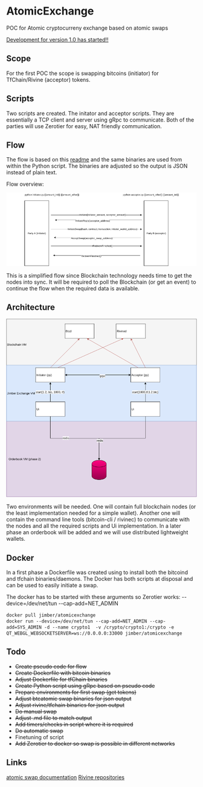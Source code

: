 # AtomicExchange
POC for Atomic cryptocurreny exchange based on atomic swaps

[Development for version 1.0 has started!!](https://github.com/rivine/AtomicExchange/blob/master/AtomicExchange.Docs/ArchitectureVersion1.md)

## Scope
For the first POC the scope is swapping bitcoins (initiator) for TfChain/Rivine (acceptor) tokens.
## Scripts
Two scripts are created. The initator and acceptor scripts. They are essentially a TCP client and server using gRpc to communicate. Both of the parties will use Zerotier for easy, NAT friendly communication.

## Flow
The flow is based on this [readme](https://github.com/rivine/rivine/blob/master/doc/atomicswap/atomicswap.md) and the same binaries are used from within the Python script. The binaries are adjusted so the output is JSON instead of plain text.

Flow overview:

![exchangeflow](AtomicExchange.Docs/exchangeflow.png)

This is a simplified flow since Blockchain technology needs time to get the nodes into sync. It will be required to poll the Blockchain (or get an event) to continue the flow when the required data is available.

## Architecture 

![architecture](AtomicExchange.Docs/architecture.png)

Two environments will be needed. One will contain full blockchain nodes (or the least implementation needed for a simple wallet). Another one will contain the command line tools (bitcoin-cli / rivinec) to communicate with the nodes and all the required scripts and Ui implementation. In a later phase an orderbook will be added and we will use distributed lightweight wallets.


## Docker
In a first phase a Dockerfile was created using to install both the bitcoind and tfchain binaries/daemons. The Docker has both scripts at disposal and can be used to easily initiate a swap.

The docker has to be started with these arguments so Zerotier works:
--device=/dev/net/tun --cap-add=NET_ADMIN
```
docker pull jimber/atomicexchange
docker run --device=/dev/net/tun --cap-add=NET_ADMIN --cap-add=SYS_ADMIN -d --name crypto1  -v /crypto/crypto1:/crypto -e QT_WEBGL_WEBSOCKETSERVER=ws://0.0.0.0:33000 jimber/atomicexchange
```
## Todo
* ~~Create pseudo code for flow~~
* ~~Create Dockerfile with bitcoin binaries~~
* ~~Adjust Dockerfile for tfChain binaries~~
* ~~Create Python script using gRpc based on pseudo code~~
* ~~Prepare environments for first swap (get tokens)~~
* ~~Adjust btcatomic swap binaries for json output~~
* ~~Adjust rivine/tfchain binaries for json output~~
* ~~Do manual swap~~
* ~~Adjust .md file to match output~~
* ~~Add timers/checks in script where it is required~~
* ~~Do automatic swap~~
* Finetuning of script
* ~~Add Zerotier to docker so swap is possible in different networks~~

## Links
[atomic swap documentation](https://github.com/rivine/rivine/blob/master/doc/atomicswap/atomicswap.md)
[Rivine repositories](https://github.com/rivine/rivine)
